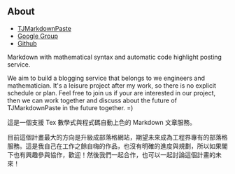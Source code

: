 ## About

[site]: http://tj-markdown-paste.herokuapp.com
[group]: https://groups.google.com/forum/?fromgroups#!forum/tj-markdown-paste
[project site]: https://github.com/tonytonyjan/tj-markdown-paste

*   [TJMarkdownPaste][site]
*   [Google Group][group]
*   [Github][project site]

Markdown with mathematical syntax and automatic code highlight posting service.

We aim to build a blogging service that belongs to we engineers and mathematician. It's a leisure project after my work, so there is no explicit schedule or plan. Feel free to join us if your are interested in our project, then we can work together and discuss about the future of TJMarkdownPaste in the future together. =)

這是一個支援 Tex 數學式與程式碼自動上色的 Markdown 文章服務。

目前這個計畫最大的方向是升級成部落格網站，期望未來成為工程界專有的部落格服務。這是我自己在工作之餘自嗨的作品，也沒有明確的進度與規劃，所以如果閣下也有興趣參與協作，歡迎！然後我們一起合作，也可以一起討論這個計畫的未來！
